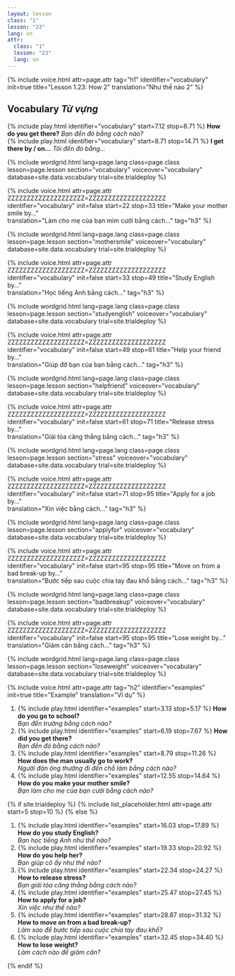 ```yaml
---
layout: lesson
class: "1"
lesson: "23"
lang: vn
attr:
  class: "1"
  lesson: "23"
  lang: vn
---
```


{%  include voice.html attr=page.attr                     tag="h1"
	identifier="vocabulary"  init=true
	title="Lesson 1.23: How 2"
	translation="Như thế nào 2"
%}

## Vocabulary   *Từ vựng*

{% include play.html identifier="vocabulary" start=7.12 stop=8.71 %} **How do you get there?**   *Bạn đến đó bằng cách nào?*        
{% include play.html identifier="vocabulary" start=8.71 stop=14.71 %} **I get there by / on…**   *Tôi đến đó bằng...*

{% include wordgrid.html lang=page.lang
		class=page.class 
		lesson=page.lesson 
		section="vocabulary"
		voiceover="vocabulary"
		database=site.data.vocabulary 
		trial=site.trialdeploy %} 

{%  include voice.html attr=page.attr    ZZZZZZZZZZZZZZZZZZZZ=ZZZZZZZZZZZZZZZZZZZZ
	identifier="vocabulary"  init=false start=22 stop=33
	title="Make your mother smile by…"        
	translation="Làm cho mẹ của bạn mỉm cười bằng cách..."
    tag="h3" %}

{% include wordgrid.html lang=page.lang
		class=page.class 
		lesson=page.lesson 
		section="mothersmile"
		voiceover="vocabulary"
		database=site.data.vocabulary 
		trial=site.trialdeploy %}  

{%  include voice.html attr=page.attr    ZZZZZZZZZZZZZZZZZZZZ=ZZZZZZZZZZZZZZZZZZZZ
	identifier="vocabulary"  init=false start=33 stop=49
	title="Study English by…"        
	translation="Học tiếng Anh bằng cách..."
    tag="h3" %}

{% include wordgrid.html lang=page.lang
		class=page.class 
		lesson=page.lesson 
		section="studyenglish"
		voiceover="vocabulary"
		database=site.data.vocabulary 
		trial=site.trialdeploy %} 
   
{%  include voice.html attr=page.attr    ZZZZZZZZZZZZZZZZZZZZ=ZZZZZZZZZZZZZZZZZZZZ
	identifier="vocabulary"  init=false start=49 stop=61
	title="Help your friend by…"        
	translation="Giúp đỡ bạn của bạn bằng cách..."
    tag="h3" %}

{% include wordgrid.html lang=page.lang
		class=page.class 
		lesson=page.lesson 
		section="helpfriend"
		voiceover="vocabulary"
		database=site.data.vocabulary 
		trial=site.trialdeploy %} 

{%  include voice.html attr=page.attr    ZZZZZZZZZZZZZZZZZZZZ=ZZZZZZZZZZZZZZZZZZZZ
	identifier="vocabulary"  init=false start=61 stop=71
	title="Release stress by…"        
	translation="Giải tỏa căng thẳng bằng cách..."
    tag="h3" %}

{% include wordgrid.html lang=page.lang
		class=page.class 
		lesson=page.lesson 
		section="stress"
		voiceover="vocabulary"
		database=site.data.vocabulary 
		trial=site.trialdeploy %} 
  
{%  include voice.html attr=page.attr    ZZZZZZZZZZZZZZZZZZZZ=ZZZZZZZZZZZZZZZZZZZZ
	identifier="vocabulary"  init=false start=71 stop=95
	title="Apply for a job by…"        
	translation="Xin việc bằng cách..."
    tag="h3" %}

{% include wordgrid.html lang=page.lang
		class=page.class 
		lesson=page.lesson 
		section="applyfor"
		voiceover="vocabulary"
		database=site.data.vocabulary 
		trial=site.trialdeploy %} 
   
{%  include voice.html attr=page.attr    ZZZZZZZZZZZZZZZZZZZZ=ZZZZZZZZZZZZZZZZZZZZ
	identifier="vocabulary"  init=false start=95 stop=95
	title="Move on from a bad break-up by…"        
	translation="Bước tiếp sau cuộc chia tay đau khổ bằng cách..."
    tag="h3" %}

{% include wordgrid.html lang=page.lang
		class=page.class 
		lesson=page.lesson 
		section="badbreakup"
		voiceover="vocabulary"
		database=site.data.vocabulary 
		trial=site.trialdeploy %} 

{%  include voice.html attr=page.attr    ZZZZZZZZZZZZZZZZZZZZ=ZZZZZZZZZZZZZZZZZZZZ
	identifier="vocabulary"  init=false start=95 stop=95
	title="Lose weight by…"        
	translation="Giảm cân bằng cách..."
    tag="h3" %}

{% include wordgrid.html lang=page.lang
		class=page.class 
		lesson=page.lesson 
		section="loseweight"
		voiceover="vocabulary"
		database=site.data.vocabulary 
		trial=site.trialdeploy %} 


{%  include voice.html attr=page.attr                     tag="h2"
	identifier="examples"  init=true
	title="Example"
	translation="Ví dụ"
%}

1. {% include play.html identifier="examples" start=3.13 stop=5.17 %} **How do you go to school?**   
*Bạn đến trường bằng cách nào?*
1. {% include play.html identifier="examples" start=6.19 stop=7.67 %} **How did you get there?**  
*Bạn đến đó bằng cách nào?*
1. {% include play.html identifier="examples" start=8.79 stop=11.26 %} **How does the man usually go to work?**  
*Người đàn ông thường đi đến chỗ làm bằng cách nào?* 
1. {% include play.html identifier="examples" start=12.55 stop=14.64 %} **How do you make your mother smile?**  
*Bạn làm cho mẹ của bạn cười bằng cách nào?*

{% if site.trialdeploy %}
	{% include list_placeholder.html  attr=page.attr     start=5 stop=10 %}
	{% else %}
	
1. {% include play.html identifier="examples" start=16.03 stop=17.89 %} **How do you study English?**  
  *Bạn học tiếng Anh như thế nào?*  
1. {% include play.html identifier="examples" start=19.33 stop=20.92 %} **How do you help her?**  
  *Bạn giúp cô ấy như thế nào?*  
1. {% include play.html identifier="examples" start=22.34 stop=24.27 %} **How to release stress?**  
  *Bạn giải tỏa căng thẳng bằng cách nào?*  
1. {% include play.html identifier="examples" start=25.47 stop=27.45 %} **How to apply for a job?**  
  *Xin việc như thế nào?*  
1. {% include play.html identifier="examples" start=28.87 stop=31.32 %} **How to move on from a bad break-up?**  
  *Làm sao để bước tiếp sau cuộc chia tay đau khổ?*  
1. {% include play.html identifier="examples" start=32.45 stop=34.40 %} **How to lose weight?**  
  *Làm cách nào để giảm cân?*

{% endif %}

